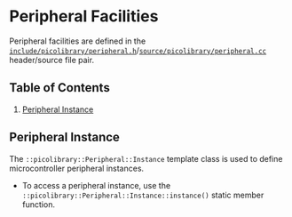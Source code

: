 # Peripheral Facilities
Peripheral facilities are defined in the
[`include/picolibrary/peripheral.h`](https://github.com/apcountryman/picolibrary/blob/main/include/picolibrary/peripheral.h)/[`source/picolibrary/peripheral.cc`](https://github.com/apcountryman/picolibrary/blob/main/source/picolibrary/peripheral.cc)
header/source file pair.

## Table of Contents
1. [Peripheral Instance](#peripheral-instance)

## Peripheral Instance
The `::picolibrary::Peripheral::Instance` template class is used to define microcontroller
peripheral instances.
- To access a peripheral instance, use the
  `::picolibrary::Peripheral::Instance::instance()` static member function.
